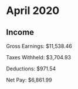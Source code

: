 # April 2020

## Income

Gross Earnings: $11,538.46

Taxes Withheld: $3,704.93

Deductions: $971.54

Net Pay: $6,861.99
